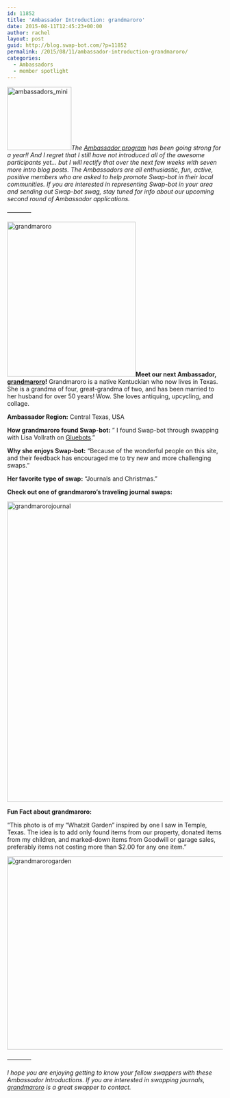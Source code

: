 ```yaml
---
id: 11852
title: 'Ambassador Introduction: grandmaroro'
date: 2015-08-11T12:45:23+00:00
author: rachel
layout: post
guid: http://blog.swap-bot.com/?p=11852
permalink: /2015/08/11/ambassador-introduction-grandmaroro/
categories:
  - Ambassadors
  - member spotlight
---
```

[<img src="http://blog.swap-bot.com/wp-content/uploads/2014/07/ambassadors_mini.jpg" alt="ambassadors_mini" width="150" height="147" class="alignright size-full wp-image-11173" />](http://blog.swap-bot.com/wp-content/uploads/2014/07/ambassadors_mini.jpg)_The [Ambassador program](http://blog.swap-bot.com/2014/06/09/introducing-our-new-swap-bot-ambassadors/) has been going strong for a year!! And I regret that I still have not introduced all of the awesome participants yet&#8230; but I will rectify that over the next few weeks with seven more intro blog posts. The Ambassadors are all enthusiastic, fun, active, positive members who are asked to help promote Swap-bot in their local communities. If you are interested in representing Swap-bot in your area and sending out Swap-bot swag, stay tuned for info about our upcoming second round of Ambassador applications._

&#8212;&#8212;&#8212;&#8212;

<img src="http://blog.swap-bot.com/wp-content/uploads/2015/08/grandmaroro.jpg" alt="grandmaroro" width="300" height="361" class="alignleft size-full wp-image-11870" />**Meet our next Ambassador, [grandmaroro](http://www.swap-bot.com/user:grandmaroro)!** Grandmaroro is a native Kentuckian who now lives in Texas. She is a grandma of four, great-grandma of two, and has been married to her husband for over 50 years! Wow. She loves antiquing, upcycling, and collage. 

**Ambassador Region:** Central Texas, USA

**How grandmaroro found Swap-bot:** &#8221; I found Swap-bot through swapping with Lisa Vollrath on [Gluebots](https://groups.yahoo.com/neo/groups/gluebots/info).&#8221;

**Why she enjoys Swap-bot:** &#8220;Because of the wonderful people on this site, and their feedback has encouraged me to try new and more challenging swaps.&#8221;

**Her favorite type of swap:** &#8220;Journals and Christmas.&#8221; 

**Check out one of grandmaroro&#8217;s traveling journal swaps:** 

<img src="http://blog.swap-bot.com/wp-content/uploads/2015/08/grandmarorojournal.jpg" alt="grandmarorojournal" width="600" height="700" class="alignnone size-full wp-image-11871" />

**Fun Fact about grandmaroro:** 

&#8220;This photo is of my &#8220;Whatzit Garden&#8221; inspired by one I saw in Temple, Texas. The idea is to add only found items from our property, donated items from my children, and marked-down items from Goodwill or garage sales, preferably items not costing more than $2.00 for any one item.&#8221;

<img src="http://blog.swap-bot.com/wp-content/uploads/2015/08/grandmarorogarden.jpg" alt="grandmarorogarden" width="600" height="450" class="alignnone size-full wp-image-11873" />

&#8212;&#8212;&#8212;&#8212;

_I hope you are enjoying getting to know your fellow swappers with these Ambassador Introductions. If you are interested in swapping journals, [grandmaroro](http://www.swap-bot.com/user:grandmaroro) is a great swapper to contact._